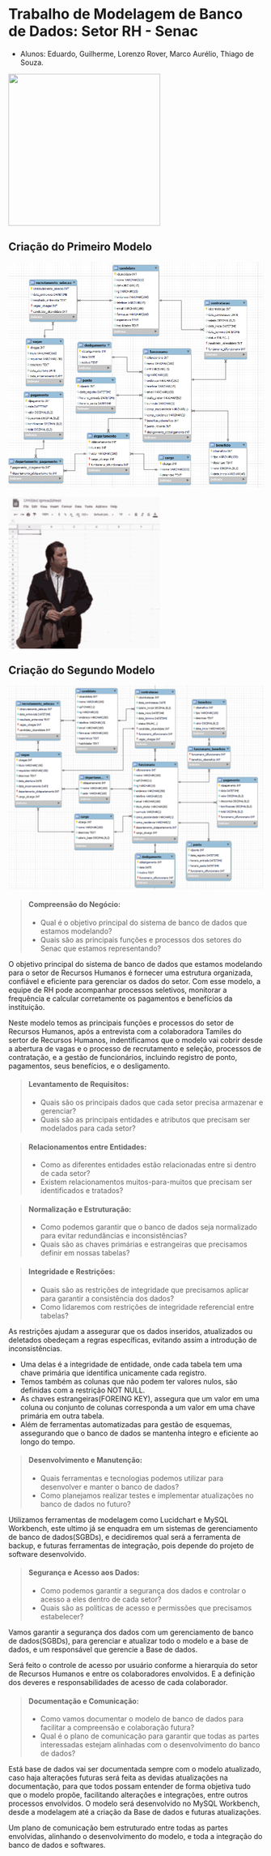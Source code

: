 # Trabalho de Modelagem de Banco de Dados: Setor RH - Senac
- Alunos: Eduardo, Guilherme, Lorenzo Rover, Marco Aurélio, Thiago de Souza.

<a href="#"><img align="center" src="./gif/bancodedados01.gif" width="300 " height="300" /></a>

## Criação do Primeiro Modelo 
<img src="./img/modelo-01.png"/>

<a href="#"><img align="center" src="./gif/bancodedados04.gif" width="300 " height="300" /></a>

## Criação do Segundo Modelo 
<img src="./img/modelo-02.png"/>

> #### Compreensão do Negócio:
> - Qual é o objetivo principal do sistema de banco de dados que estamos modelando?
> - Quais são as principais funções e processos dos setores do Senac que estamos representando?

O objetivo principal do sistema de banco de dados que estamos modelando para o setor de Recursos Humanos
é fornecer uma estrutura organizada, confiável e eficiente para gerenciar os dados do setor.
Com esse modelo, a equipe de RH pode acompanhar processos seletivos, monitorar a frequência e calcular corretamente os pagamentos
e benefícios da instituição.

Neste modelo temos as principais funções e processos do setor de Recursos Humanos,
após a entrevista com a colaboradora Tamiles do sertor de Recursos Humanos,
indentificamos que o modelo vai cobrir desde a abertura de vagas e o processo de recrutamento e seleção,
processos de contratação, e a gestão de funcionários, incluindo registro de ponto, pagamentos, seus benefícios, e o desligamento.

> #### Levantamento de Requisitos:
> - Quais são os principais dados que cada setor precisa armazenar e gerenciar?
> - Quais são as principais entidades e atributos que precisam ser modelados para cada setor?

> #### Relacionamentos entre Entidades:
> - Como as diferentes entidades estão relacionadas entre si dentro de cada setor?
> - Existem relacionamentos muitos-para-muitos que precisam ser identificados e tratados?

> #### Normalização e Estruturação:
> - Como podemos garantir que o banco de dados seja normalizado para evitar redundâncias e inconsistências?
> - Quais são as chaves primárias e estrangeiras que precisamos definir em nossas tabelas?

> #### Integridade e Restrições:
> - Quais são as restrições de integridade que precisamos aplicar para garantir a consistência dos dados?
> - Como lidaremos com restrições de integridade referencial entre tabelas?

As restrições ajudam a assegurar que os dados inseridos, atualizados ou deletados obedeçam a regras específicas, evitando assim a introdução de inconsistências.

- Uma delas é a integridade de entidade, onde cada tabela tem uma chave primária que identifica unicamente cada registro.
- Temos também as colunas que não podem ter valores nulos, são definidas com a restrição NOT NULL.
- As chaves estrangeiras(FOREING KEY), assegura que um valor em uma coluna ou conjunto de colunas corresponda a um valor em uma chave primária em outra tabela. 
- Além de ferramentas automatizadas para gestão de esquemas, assegurando que o banco de dados se mantenha íntegro e eficiente ao longo do tempo.

> #### Desenvolvimento e Manutenção:
> - Quais ferramentas e tecnologias podemos utilizar para desenvolver e manter o banco de dados?
> - Como planejamos realizar testes e implementar atualizações no banco de dados no futuro?

Utilizamos ferramentas de modelagem como Lucidchart e MySQL Workbench, este ultimo já se enquadra em um sistemas de gerenciamento de banco de dados(SGBDs), e decidiremos qual será a ferramenta de backup, e futuras ferramentas de integração, pois depende do projeto de software desenvolvido.


> #### Segurança e Acesso aos Dados:
> - Como podemos garantir a segurança dos dados e controlar o acesso a eles dentro de cada setor?
> - Quais são as políticas de acesso e permissões que precisamos estabelecer?

Vamos garantir a segurança dos dados com um gerenciamento de banco de dados(SGBDs), para gerenciar e atualizar todo o modelo e a base de dados, e um responsável que gerencie a Base de dados.

Será feito o controle de acesso por usuário conforme a hierarquia do setor de Recursos Humanos e entre os colaboradores envolvidos. E a definição dos deveres e responsabilidades de acesso de cada colaborador.


> #### Documentação e Comunicação:
> - Como vamos documentar o modelo de banco de dados para facilitar a compreensão e colaboração futura?
> - Qual é o plano de comunicação para garantir que todas as partes interessadas estejam alinhadas com o desenvolvimento do banco de dados?

Está base de dados vai ser documentada sempre com o modelo atualizado, caso haja alterações futuras será feita as devidas atualizações na documentação,
para que todos possam entender de forma objetiva tudo que o modelo propõe, facilitando alterações e integrações, entre outros processos envolvidos.
O modelo será desenvolvido no MySQL Workbench, desde a modelagem até a criação da Base de dados e futuras atualizações.

Um plano de comunicação bem estruturado entre todas as partes envolvidas, alinhando o desenvolvimento do modelo, e toda a integração do banco de dados e softwares. 




